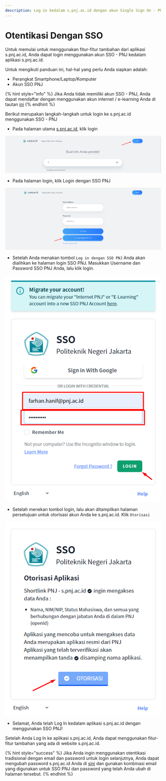 ```yaml
---
description: Log in kedalam s.pnj.ac.id dengan akun Single Sign On - PNJ
---
```


# Otentikasi Dengan SSO

Untuk memulai untuk menggunakan fitur-fitur tambahan dari aplikasi s.pnj.ac.id, Anda dapat login menggunakan akun SSO - PNJ kedalam aplikasi s.pnj.ac.id.

Untuk mengikuti panduan ini, hal-hal yang perlu Anda siapkan adalah:

* Perangkat Smartphone/Laptop/Komputer
* Akun SSO PNJ

{% hint style="info" %}
Jika Anda tidak memiliki akun SSO - PNJ, Anda dapat mendaftar dengan menggunakan akun internet / e-learning Anda di tautan [ini](https://accounts.pnj.ac.id/register)
{% endhint %}

Berikut merupakan langkah-langkah untuk login ke s.pnj.ac.id menggunakan SSO - PNJ

* Pada halaman utama [s.pnj.ac.id](https://s.pnj.ac.id), klik login

![](<../.gitbook/assets/image (19) (1).png>)

* Pada halaman login, klik Login dengan SSO PNJ

![](<../.gitbook/assets/image (13).png>)

* Setelah Anda menakan tombol `Log in dengan SSO PNJ` Anda akan dialihkan ke halaman login SSO PNJ. Masukkan Username dan Password SSO PNJ Anda, lalu klik login.

![](<../.gitbook/assets/image (7).png>)

* Setelah menekan tombol login, lalu akan ditampilkan halaman persetujuan untuk otorisasi akun Anda ke s.pnj.ac.id. Klik `Otorisasi`

![](<../.gitbook/assets/image (15).png>)

* Selamat, Anda telah Log In kedalam aplikasi s.pnj.ac.id dengan menggunakan SSO PNJ!

Setelah Anda Log In ke aplikasi s.pnj.ac.id, Anda dapat menggunakan fitur-fitur tambahan yang ada di website s.pnj.ac.id.

{% hint style="success" %}
Jika Anda ingin menggunakan otentikasi tradisional dengan email dan password untuk login selanjutnya, Anda dapat mengubah password s.pnj.ac.id Anda di [sini](https://s.pnj.ac.id/settings) dan gunakan kombinasi email yang digunakan untuk SSO PNJ dan password yang telah Anda ubah di halaman tersebut.
{% endhint %}
